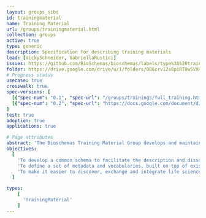 ```yaml
---
layout: groups_sibs
id: trainingmaterial
name: Training Material
url: /groups/trainingmaterial.html
collection: groups
active: true
type: generic
description: Specification for describing training materials
lead: [VickySchneider, GabriellaRustici]
issues: https://github.com/BioSchemas/bioschemas/labels/type%3A%20training%20material
folder: https://drive.google.com/drive/u/1/folders/0B6crv12s8piRT0w5VXRUc09VTFU
# Progress status
usecase: true
crosswalk: true
spec-versions: [
  [{"spec-num": "0.1", "spec-url": "/groups/trainings/full_training.html"}],
  [{"spec-num": "0.2", "spec-url": "https://docs.google.com/document/d/1HG2fEjCoDUE4tn1XZ_ZIeWLEFXnI3YtS_FRIIFIbv-s"}]
]
test: true
adoption: true
applications: true

# Page attributes
abstract: 'The Bioschemas Training Material Group develops and maintains a community specification for describing training materials in biosciences available on the internet.'
objectives:
  [
    'To develop a common schema to facilitate the description and dissemination of life science training material, using <a href="http://schema.org/">schema.org</a>.',
    'To define a set of metadata and vocabularies, built on top of existing technologies and standards, that can be used to represent training materials in web pages and applications.',
    'To make it easier to discover, exchange and integrate life science training material information across the internet.'
  ]

types:
    [
      'TrainingMaterial'
    ] 
---
```

